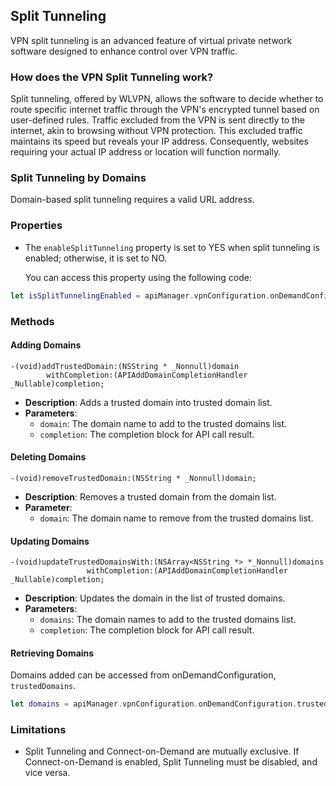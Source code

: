 ## Split Tunneling

VPN split tunneling is an advanced feature of virtual private network software designed to enhance control over VPN traffic.

### How does the VPN Split Tunneling work?

Split tunneling, offered by WLVPN, allows the software to decide whether to route specific internet traffic through the VPN's encrypted tunnel based on user-defined rules. Traffic excluded from the VPN is sent directly to the internet, akin to browsing without VPN protection. This excluded traffic maintains its speed but reveals your IP address. Consequently, websites requiring your actual IP address or location will function normally.

### Split Tunneling by Domains

Domain-based split tunneling requires a valid URL address.

### Properties

- The `enableSplitTunneling` property is set to YES when split tunneling is enabled; otherwise, it is set to NO.
  
  You can access this property using the following code:

```swift
let isSplitTunnelingEnabled = apiManager.vpnConfiguration.onDemandConfiguration.isSplitTunnelingEnabled
```

### Methods

#### Adding Domains

```objc
-(void)addTrustedDomain:(NSString * _Nonnull)domain
        withCompletion:(APIAddDomainCompletionHandler _Nullable)completion;
```

- **Description**: Adds a trusted domain into trusted domain list.
- **Parameters**:
  - `domain`: The domain name to add to the trusted domains list.
  - `completion`: The completion block for API call result.

#### Deleting Domains

```objc
-(void)removeTrustedDomain:(NSString * _Nonnull)domain;
```

- **Description**: Removes a trusted domain from the domain list.
- **Parameter**:
  - `domain`: The domain name to remove from the trusted domains list.

#### Updating Domains

```objc
-(void)updateTrustedDomainsWith:(NSArray<NSString *> *_Nonnull)domains
                 withCompletion:(APIAddDomainCompletionHandler _Nullable)completion;
```

- **Description**: Updates the domain in the list of trusted domains.
- **Parameters**:
  - `domains`: The domain names to add to the trusted domains list.
  - `completion`: The completion block for API call result.

#### Retrieving Domains

Domains added can be accessed from onDemandConfiguration, `trustedDomains`.

```swift
let domains = apiManager.vpnConfiguration.onDemandConfiguration.trustedDomains
```

### Limitations

- Split Tunneling and Connect-on-Demand are mutually exclusive. If Connect-on-Demand is enabled, Split Tunneling must be disabled, and vice versa.

